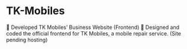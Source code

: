 # TK-Mobiles
🚀 Developed TK Mobiles’ Business Website (Frontend) 🚀 Designed and coded the official frontend for TK Mobiles, a mobile repair service. (Site pending hosting)
